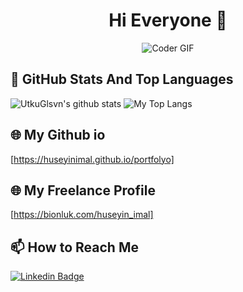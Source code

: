 <h1 align="center">Hi Everyone 👋</h1>

<p align="center">
  <img src="https://media4.giphy.com/media/v1.Y2lkPTc5MGI3NjExZjRjbWo4N2ZzcDh0MHFhZ28xemF4eDkxY2NvcmVpd3R1cjhpeTRpOCZlcD12MV9pbnRlcm5hbF9naWZfYnlfaWQmY3Q9Zw/USV0ym3bVWQJJmNu3N/giphy.gif" alt="Coder GIF" >
</p>

## 📌 GitHub Stats And Top Languages

<p float="center">
  <img  src="https://github-readme-stats.vercel.app/api?username=huseyinimal&show_icons=true&count_private=true&hide=contribs,issues" alt="UtkuGlsvn's github stats" />
  <img  src="https://github-readme-stats.vercel.app/api/top-langs/?username=huseyinimal&layout=compact&hide=html,css" alt="My Top Langs" />
</p>

## 🌐 My Github io
[https://huseyinimal.github.io/portfolyo]

## 🌐 My Freelance Profile
[https://bionluk.com/huseyin_imal]

## 📫 How to Reach Me


[![Linkedin Badge](https://img.shields.io/badge/huseyinimal-follow%20on%20linkedin-blue?style=for-the-badge&logo=linkedin)](https://www.linkedin.com/in/hüseyin-imal-5b6269a2/)

